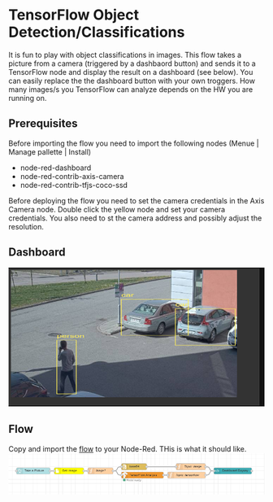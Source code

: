 # TensorFlow Object Detection/Classifications 
It is fun to play with object classifications in images.  This flow takes a picture from a camera (triggered by a dashbaord button) and sends it to a TensorFlow node and display the result on a dashboard (see below).
You can easily replace the the dashboard button with your own troggers.  How many images/s you TensorFlow can analyze depends on the HW you are running on.

## Prerequisites
Before importing the flow you need to import the following nodes (Menue | Manage pallette | Install)
- node-red-dashboard
- node-red-contrib-axis-camera
- node-red-contrib-tfjs-coco-ssd

Before deploying the flow you need to set the camera credentials in the Axis Camera node. Double click the yellow node and set your camera credentials.
You also need to st the camera address and possibly adjust the resolution.

## Dashboard
![Dashboard](pictures/dashboard.PNG)

## Flow
Copy and import the [flow](https://github.com/aintegration/flows/blob/master/tensorflow_object_detection/flow.json) to your Node-Red.  THis is what it should like.
![Flow](pictures/flow.PNG)
